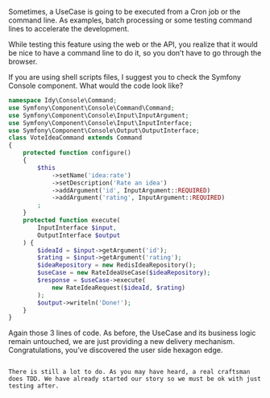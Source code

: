 Sometimes, a UseCase is going to be executed from a Cron job or the command line. As examples, batch processing or some testing command lines to accelerate the development.

While testing this feature using the web or the API, you realize that it would be nice to have a command line to do it, so you don’t have to go through the browser.

If you are using shell scripts files, I suggest you to check the Symfony Console component. What would the code look like?





```php
namespace Idy\Console\Command;
use Symfony\Component\Console\Command\Command;
use Symfony\Component\Console\Input\InputArgument;
use Symfony\Component\Console\Input\InputInterface;
use Symfony\Component\Console\Output\OutputInterface;
class VoteIdeaCommand extends Command
{
    protected function configure()
    {
        $this
            ->setName('idea:rate')
            ->setDescription('Rate an idea')
            ->addArgument('id', InputArgument::REQUIRED)
            ->addArgument('rating', InputArgument::REQUIRED)
        ;
    }
    protected function execute(
        InputInterface $input,
        OutputInterface $output
    ) {
        $ideaId = $input->getArgument('id');
        $rating = $input->getArgument('rating');
        $ideaRepository = new RedisIdeaRepository();
        $useCase = new RateIdeaUseCase($ideaRepository);
        $response = $useCase->execute(
            new RateIdeaRequest($ideaId, $rating)
        );
        $output->writeln('Done!');
    }
}
```



Again those 3 lines of code. As before, the UseCase and its business logic remain untouched, we are just providing a new delivery mechanism. Congratulations, you’ve discovered the user side hexagon edge.

                                                                                                    There is still a lot to do. As you may have heard, a real craftsman does TDD. We have already started our story so we must be ok with just testing after.



